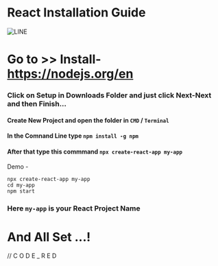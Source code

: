 # React Installation Guide
![LINE](https://user-images.githubusercontent.com/74038190/212284115-f47cd8ff-2ffb-4b04-b5bf-4d1c14c0247f.gif)
# Go to >> Install-https://nodejs.org/en
### Click on Setup in Downloads Folder and just click Next-Next and then Finish...
#### Create New Project and open the folder in ```CMD``` / ```Terminal```
#### In the Comnand Line type ```npm install -g npm```
#### After that type this commmand ```npx create-react-app my-app```
Demo - 
```react
npx create-react-app my-app
cd my-app
npm start
```
### Here ```my-app``` is your React Project Name
# And All Set ...!
// C O D E _ R E D
